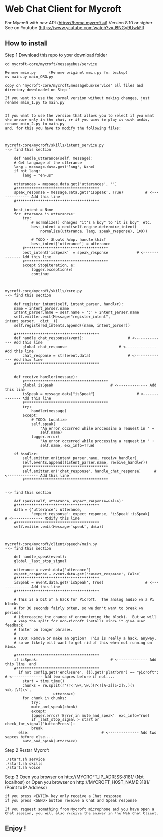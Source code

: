 **Web Chat Client for Mycroft**
===================

For Mycroft with new API (https://home.mycroft.ai) Version 8.10 or higher
See on Youtube (https://www.youtube.com/watch?v=J8NGy9UwkPI)


How to install
-------------
Step 1  Download this repo to your download folder

    cd mycroft-core/mycroft/messagebus/service

    Rename main.py  	(Rename original main.py for backup)
    mv main.py main_ORG.py

    copy on "mycroft-core/mycroft/messagebus/service" all files and directory downloaded on Step 1

    If you want to use the normal version without making changes, just rename main_1.py to main.py


    If you want to use the version that allows you to select if you want the answer only in the chat, or if you want to play it with audio, rename main_2.py to main.py
    and, for this you have to modify the following files:



	mycroft-core/mycroft/skills/intent_service.py
	--> find this section

	    def handle_utterance(self, message):
		# Get language of the utterance
		lang = message.data.get('lang', None)
		if not lang:
		    lang = "en-us"

		utterances = message.data.get('utterances', '')
		#**************************************
		speak_response = message.data.get('isSpeak', True)			# <-------------- Add this line 
		#**************************************

		best_intent = None
		for utterance in utterances:
		    try:
		        # normalize() changes "it's a boy" to "it is boy", etc.
		        best_intent = next(self.engine.determine_intent(
		            normalize(utterance, lang, speak_response), 100))

		        # TODO - Should Adapt handle this?
		        best_intent['utterance'] = utterance
			#**************************************	
			best_intent['isSpeak'] = speak_response				# <-------------- Add this line 
			#**************************************
		    except StopIteration, e:
		        logger.exception(e)
		        continue



	mycroft-core/mycroft/skills/core.py
	--> find this section

	    def register_intent(self, intent_parser, handler):
		name = intent_parser.name
		intent_parser.name = self.name + ':' + intent_parser.name
		self.emitter.emit(Message("register_intent", intent_parser.__dict__))
		self.registered_intents.append((name, intent_parser))

		#**************************************
		def handle_chat_response(event):					# <-------------- Add this line 
		    global chat_response						# <-------------- Add this line 
		    chat_response = str(event.data)					# <-------------- Add this line 
		#**************************************


		def receive_handler(message):
		    #**************************************
		    global isSpeak							# <-------------- Add this line 
		    isSpeak = message.data["isSpeak"]					# <-------------- Add this line 
		    #**************************************
		    try:
		        handler(message)
		    except:
		        # TODO: Localize
		        self.speak(
		            "An error occurred while processing a request in " +
		            self.name)
		        logger.error(
		            "An error occurred while processing a request in " +
		            self.name, exc_info=True)

		if handler:
		    self.emitter.on(intent_parser.name, receive_handler)
		    self.events.append((intent_parser.name, receive_handler))
		    #**************************************
		    self.emitter.on('chat_response', handle_chat_response)		# <-------------- Add this line 
		    #**************************************

	
	--> find this section

	    def speak(self, utterance, expect_response=False):
		#**************************************
		data = {'utterance': utterance,
		        'expect_response': expect_response, 'isSpeak':isSpeak}		# <-------------- Modify this line 
		#**************************************
		self.emitter.emit(Message("speak", data))



	mycroft-core/mycroft/client/speech/main.py
	--> find this section

	    def handle_speak(event):
		global _last_stop_signal

		utterance = event.data['utterance']
		expect_response = event.data.get('expect_response', False)
		#**************************************
		isSpeak = event.data.get('isSpeak', True)					# <-------------- Add this line 
		#**************************************

		# This is a bit of a hack for Picroft.  The analog audio on a Pi blocks
		# for 30 seconds fairly often, so we don't want to break on periods
		# (decreasing the chance of encountering the block).  But we will
		# keep the split for non-Picroft installs since it give user feedback
		# faster on longer phrases.
		#
		# TODO: Remove or make an option?  This is really a hack, anyway,
		# so we likely will want to get rid of this when not running on Mimic

		#**************************************
		if isSpeak:									# <-------------- Add this line  and 
		#**************************************
		  if not config.get('enclosure', {}).get('platform') == "picroft":		# <-------------- Add two sapces before if not....
			start = time.time()
			chunks = re.split(r'(?<!\w\.\w.)(?<![A-Z][a-z]\.)(?<=\.|\?)\s',
				          utterance)
			for chunk in chunks:
			    try:
				mute_and_speak(chunk)
			    except:
				logger.error('Error in mute_and_speak', exc_info=True)
			    if _last_stop_signal > start or check_for_signal('buttonPress'):
				break
		  else:									# <-------------- Add two sapces before else....
			mute_and_speak(utterance)


Step 2	Restar Mycroft

    ./start.sh service
    ./start.sh skills
    ./start.sh voice


Setp 3
    Open you browser on http://MYCROFT_IP_ADRESS:8181/   (Not localhost) 
    or
    Open you browser on http://MYCROFT_HOST_NAME:8181/   (Point to IP Address) 

    if you press <ENTER> key only receive a Chat response
    if you press <SEND> button receive a Chat and Speak response

    If you request something from Mycroft microphone and you have open a Chat session, you will also receive the answer in the Web Chat Client.

**Enjoy !**
--------

